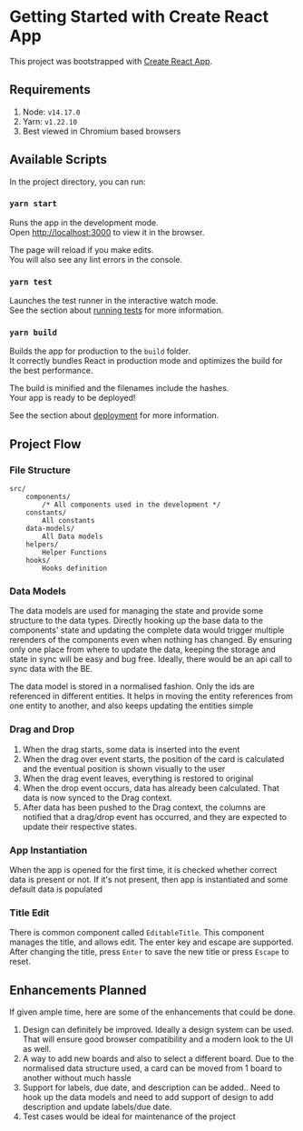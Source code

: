 # Getting Started with Create React App

This project was bootstrapped with [Create React App](https://github.com/facebook/create-react-app).

## Requirements
1. Node: `v14.17.0`
2. Yarn: `v1.22.10`
3. Best viewed in Chromium based browsers

## Available Scripts

In the project directory, you can run:

### `yarn start`

Runs the app in the development mode.\
Open [http://localhost:3000](http://localhost:3000) to view it in the browser.

The page will reload if you make edits.\
You will also see any lint errors in the console.

### `yarn test`

Launches the test runner in the interactive watch mode.\
See the section about [running tests](https://facebook.github.io/create-react-app/docs/running-tests) for more information.

### `yarn build`

Builds the app for production to the `build` folder.\
It correctly bundles React in production mode and optimizes the build for the best performance.

The build is minified and the filenames include the hashes.\
Your app is ready to be deployed!

See the section about [deployment](https://facebook.github.io/create-react-app/docs/deployment) for more information.

## Project Flow
### File Structure
```
src/
    components/
        /* All components used in the development */
    constants/
        All constants
    data-models/
        All Data models
    helpers/
        Helper Functions
    hooks/
        Hooks definition
```
### Data Models
The data models are used for managing the state and provide some structure to the data types. Directly hooking up the base data to the components' state and updating the complete data would trigger multiple rerenders of the components even when nothing has changed. By ensuring only one place from where to update the data, keeping the storage and state in sync will be easy and bug free. Ideally, there would be an api call to sync data with the BE.

The data model is stored in a normalised fashion. Only the ids are referenced in different entities. It helps in moving the entity references from one entity to another, and also keeps updating the entities simple 

### Drag and Drop
1. When the drag starts, some data is inserted into the event
2. When the drag over event starts, the position of the card is calculated and the eventual position is shown visually to the user
3. When the drag event leaves, everything is restored to original
4. When the drop event occurs, data has already been calculated. That data is now synced to the Drag context.
5. After data has been pushed to the Drag context, the columns are notified that a drag/drop event has occurred, and they are expected to update their respective states.

### App Instantiation
When the app is opened for the first time, it is checked whether correct data is present or not. If it's not present, then app is instantiated and some default data is populated

### Title Edit
There is common component called `EditableTitle`. This component manages the title, and allows edit. The enter key and escape are supported. After changing the title, press `Enter` to save the new title or press `Escape` to reset.

## Enhancements Planned
If given ample time, here are some of the enhancements that could be done.
1. Design can definitely be improved. Ideally a design system can be used. That will ensure good browser compatibility and a modern look to the UI as well.
2. A way to add new boards and also to select a different board. Due to the normalised data structure used, a card can be moved from 1 board to another without much hassle
3. Support for labels, due date, and description can be added.. Need to hook up the data models and need to add support of design to add description and update labels/due date.
4. Test cases would be ideal for maintenance of the project 
